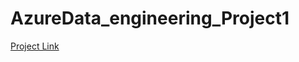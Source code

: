 # AzureData_engineering_Project1

[Project Link](https://www.notion.so/Data-Engineering-Pipeline-Project-Azure-ef19630bbcaa4dcd92d4c5ad73d1c678?pvs=4)
